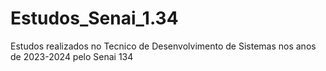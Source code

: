 # Estudos_Senai_1.34
Estudos realizados no Tecnico de Desenvolvimento de Sistemas nos anos de 2023-2024 pelo Senai 134
